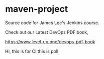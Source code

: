 # maven-project
Source code for James Lee's Jenkins course.

Check out our Latest DevOps PDF book,

https://www.level-up.one/devops-pdf-book

Hi, this is for CI
this is poll
